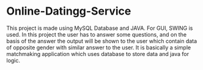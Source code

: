 # Online-Datingg-Service
This project is made using MySQL Database and JAVA.
For GUI, SWING is used.
In this project the user has to answer some questions, and on the basis of the answer the output will be shown to the user which contain data of opposite gender with similar answer to the user.
It is basically a simple matchmaking application which uses database to store data and java for logic.
